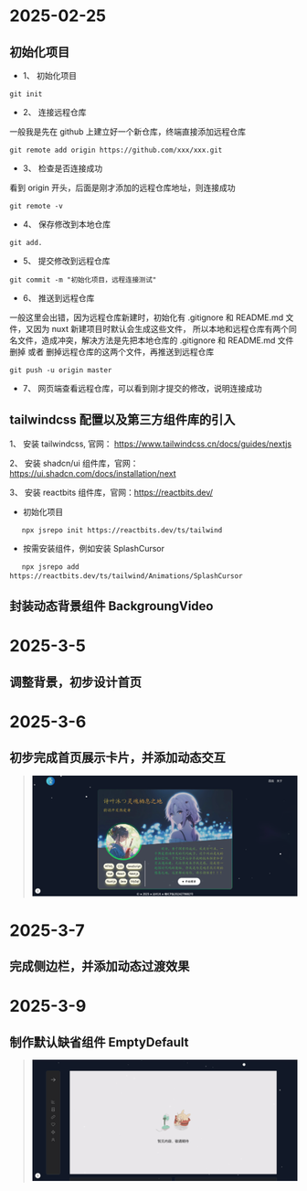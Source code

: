 # 2025-02-25

## 初始化项目

- 1、 初始化项目

```
git init

```

- 2、 连接远程仓库

一般我是先在 github 上建立好一个新仓库，终端直接添加远程仓库

```
git remote add origin https://github.com/xxx/xxx.git
```

- 3、 检查是否连接成功

看到 origin 开头，后面是刚才添加的远程仓库地址，则连接成功

```
git remote -v
```

- 4、 保存修改到本地仓库

```
git add.
```

- 5、 提交修改到远程仓库

```
git commit -m "初始化项目，远程连接测试"
```

- 6、 推送到远程仓库

一般这里会出错，因为远程仓库新建时，初始化有 .gitignore 和 README.md 文件，又因为 nuxt 新建项目时默认会生成这些文件，
所以本地和远程仓库有两个同名文件，造成冲突，解决方法是先把本地仓库的 .gitignore 和 README.md 文件删掉 或者 删掉远程仓库的这两个文件，再推送到远程仓库

```
git push -u origin master
```

- 7、 网页端查看远程仓库，可以看到刚才提交的修改，说明连接成功


## tailwindcss 配置以及第三方组件库的引入

 1、 安装 tailwindcss, 官网： https://www.tailwindcss.cn/docs/guides/nextjs

 2、 安装 shadcn/ui 组件库，官网：https://ui.shadcn.com/docs/installation/next

 3、 安装 reactbits 组件库，官网：https://reactbits.dev/

 - 初始化项目
 ```
    npx jsrepo init https://reactbits.dev/ts/tailwind
```
 - 按需安装组件，例如安装 SplashCursor
 ```
    npx jsrepo add https://reactbits.dev/ts/tailwind/Animations/SplashCursor
```

## 封装动态背景组件 BackgroungVideo

# 2025-3-5

## 调整背景，初步设计首页

# 2025-3-6

## 初步完成首页展示卡片，并添加动态交互

> <img src="/note-doc/img/25-3-6 首页初步完成.png" />

# 2025-3-7

## 完成侧边栏，并添加动态过渡效果

# 2025-3-9

## 制作默认缺省组件 EmptyDefault

> <img src="/note-doc/img/25-3-8 制作缺省组件.png" />
